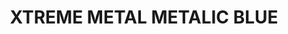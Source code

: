---
layout: product
title: "XTREME METAL METALIC BLUE"
price: "750" 
desc: "Enamel Metalizer 35mL"
img_path: "/assets/img/AK487.webp"
brand: "AK "
available: false
special_offer: false
new: false
soon: false
cat: "020000"
subcat: "020200"
subsubcat: "020205"
sifra: "AK487"
popular: false
spec: false
---